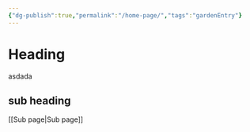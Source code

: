 ```yaml
---
{"dg-publish":true,"permalink":"/home-page/","tags":"gardenEntry"}
---
```



# Heading

asdada


## sub heading



[[Sub page\|Sub page]]

